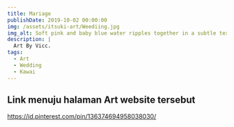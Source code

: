 ```yaml
---
title: Mariage
publishDate: 2019-10-02 00:00:00
img: /assets/itsuki-art/Weediing.jpg
img_alt: Soft pink and baby blue water ripples together in a subtle texture.
description: |
  Art By Vicc.
tags:
  - Art
  - Wedding
  - Kawai
---
```

##  Link menuju halaman Art website tersebut

https://id.pinterest.com/pin/136374694958038030/
